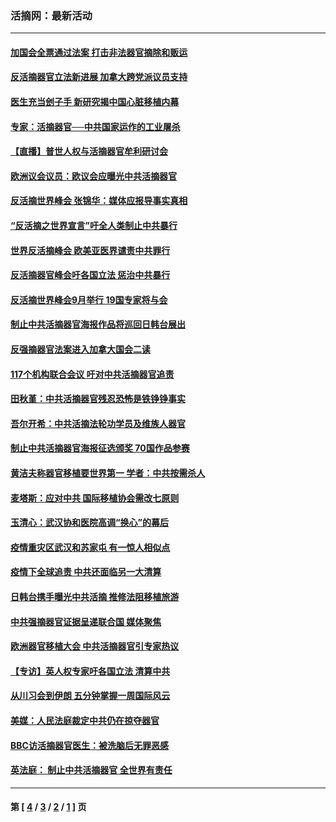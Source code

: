 ### 活摘网：最新活动
---
#### [加国会全票通过法案 打击非法器官摘除和贩运](../../pages/nf5883/n13884924.md?01240430) 
#### [反活摘器官立法新进展 加拿大跨党派议员支持](../../pages/nf5883/n13876061.md?01240430) 
#### [医生充当刽子手 新研究揭中国心脏移植内幕](../../pages/nf5883/n13772291.md?01240430) 
#### [专家：活摘器官──中共国家运作的工业屠杀](../../pages/nf5883/n13761178.md?01240430) 
#### [【直播】普世人权与活摘器官牟利研讨会](../../pages/nf5883/n13425146.md?01240430) 
#### [欧洲议会议员：欧议会应曝光中共活摘器官](../../pages/nf5883/n13336571.md?01240430) 
#### [反活摘世界峰会 张锦华：媒体应报导事实真相](../../pages/nf5883/n13278502.md?01240430) 
#### [“反活摘之世界宣言”吁全人类制止中共暴行](../../pages/nf5883/n13259730.md?01240430) 
#### [世界反活摘峰会 欧美亚医界谴责中共罪行](../../pages/nf5883/n13253550.md?01240430) 
#### [反活摘器官峰会吁各国立法 惩治中共暴行](../../pages/nf5883/n13245052.md?01240430) 
#### [反活摘世界峰会9月举行 19国专家将与会](../../pages/nf5883/n13201492.md?01240430) 
#### [制止中共活摘器官海报作品将巡回日韩台展出](../../pages/nf5883/n13177791.md?01240430) 
#### [反强摘器官法案进入加拿大国会二读](../../pages/nf5883/n13033450.md?01240430) 
#### [117个机构联合会议 吁对中共活摘器官追责](../../pages/nf5883/n12775087.md?01240430) 
#### [田秋堇：中共活摘器官残忍恐怖是铁铮铮事实](../../pages/nf5883/n12702148.md?01240430) 
#### [吾尔开希：中共活摘法轮功学员及维族人器官](../../pages/nf5883/n12693197.md?01240430) 
#### [制止中共活摘器官海报征选颁奖 70国作品参赛](../../pages/nf5883/n12692050.md?01240430) 
#### [黄洁夫称器官移植要世界第一 学者：中共按需杀人](../../pages/nf5883/n12572329.md?01240430) 
#### [麦塔斯：应对中共 国际移植协会需改七原则](../../pages/nf5883/n12514711.md?01240430) 
#### [玉清心：武汉协和医院高调“换心”的幕后](../../pages/nf5883/n12298730.md?01240430) 
#### [疫情重灾区武汉和苏家屯 有一惊人相似点](../../pages/nf5883/n12150824.md?01240430) 
#### [疫情下全球追责 中共还面临另一大清算](../../pages/nf5883/n12070397.md?01240430) 
#### [日韩台携手曝光中共活摘 推修法阻移植旅游](../../pages/nf5883/n11712046.md?01240430) 
#### [中共强摘器官证据呈递联合国 媒体聚焦](../../pages/nf5883/n11546426.md?01240430) 
#### [欧洲器官移植大会 中共活摘器官引专家热议](../../pages/nf5883/n11539095.md?01240430) 
#### [【专访】英人权专家吁各国立法 清算中共](../../pages/nf5883/n11367315.md?01240430) 
#### [从川习会到伊朗 五分钟掌握一周国际风云](../../pages/nf5883/n11338520.md?01240430) 
#### [美媒：人民法庭裁定中共仍在掠夺器官](../../pages/nf5883/n11334897.md?01240430) 
#### [BBC访活摘器官医生：被洗脑后无罪恶感](../../pages/nf5883/n11335935.md?01240430) 
#### [英法庭： 制止中共活摘器官 全世界有责任](../../pages/nf5883/n11330691.md?01240430) 

---
#### 第 [ [4](./4.md?01240430) / [3](./3.md?01240430) / [2](./2.md?01240430) / [1](./1.md?01240430) ] 页
